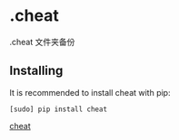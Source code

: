 # .cheat
.cheat 文件夹备份

## Installing

It is recommended to install cheat with pip:

```linux
[sudo] pip install cheat
```

[cheat](https://github.com/chrisallenlane/cheat)
